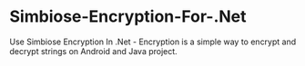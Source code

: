 # Simbiose-Encryption-For-.Net
Use Simbiose Encryption  In .Net - Encryption is a simple way to encrypt and decrypt strings on Android and Java project.
